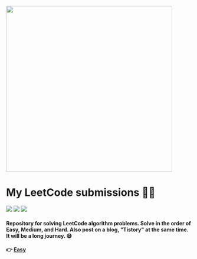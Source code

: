 <img src="https://user-images.githubusercontent.com/25583321/117923306-c3d02e00-b32e-11eb-9e05-71812b27dbcf.png"
     width="450px" href="https://leetcode.com/problemset/all/"/>

# My LeetCode submissions 🔨🔨
<img src="https://img.shields.io/github/languages/top/ggujangi/ggu.leet-code?style=for-the-badge&color=red"/> <img src="https://img.shields.io/github/last-commit/ggujangi/ggu.leet-code?style=for-the-badge"/> <img src="https://img.shields.io/badge/Tistory-181717?style=for-the-badge&logo=blogger&logoColor=white" src="https://shrimp-burger.tistory.com/category/LeetCode">
<br/>

#### Repository for solving LeetCode algorithm problems. Solve in the order of Easy, Medium, and Hard. Also post on a blog, "Tistory" at the same time. It will be a long journey. 😅

#### 👉 [Easy](https://github.com/ggujangi/ggu.leet-code/tree/main/src/solution/easy)
